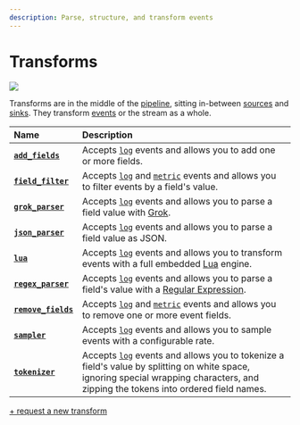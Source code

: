 ```yaml
---
description: Parse, structure, and transform events
---
```


<!--
     THIS FILE IS AUTOOGENERATED!

     To make changes please edit the template located at:

     scripts/generate/templates/docs/usage/configuration/transforms/README.md.erb
-->

# Transforms

![][images.transforms]

Transforms are in the middle of the [pipeline][docs.pipelines], sitting
in-between [sources][docs.sources] and [sinks][docs.sinks]. They transform
[events][docs.event] or the stream as a whole.

| Name  | Description |
|:------|:------------|
| [**`add_fields`**][docs.add_fields_transform] | Accepts [`log`][docs.log_event] events and allows you to add one or more fields. |
| [**`field_filter`**][docs.field_filter_transform] | Accepts [`log`][docs.log_event] and [`metric`][docs.metric_event] events and allows you to filter events by a field's value. |
| [**`grok_parser`**][docs.grok_parser_transform] | Accepts [`log`][docs.log_event] events and allows you to parse a field value with [Grok][url.grok]. |
| [**`json_parser`**][docs.json_parser_transform] | Accepts [`log`][docs.log_event] events and allows you to parse a field value as JSON. |
| [**`lua`**][docs.lua_transform] | Accepts [`log`][docs.log_event] events and allows you to transform events with a full embedded [Lua][url.lua] engine. |
| [**`regex_parser`**][docs.regex_parser_transform] | Accepts [`log`][docs.log_event] events and allows you to parse a field's value with a [Regular Expression][url.regex]. |
| [**`remove_fields`**][docs.remove_fields_transform] | Accepts [`log`][docs.log_event] and [`metric`][docs.metric_event] events and allows you to remove one or more event fields. |
| [**`sampler`**][docs.sampler_transform] | Accepts [`log`][docs.log_event] events and allows you to sample events with a configurable rate. |
| [**`tokenizer`**][docs.tokenizer_transform] | Accepts [`log`][docs.log_event] events and allows you to tokenize a field's value by splitting on white space, ignoring special wrapping characters, and zipping the tokens into ordered field names. |

[+ request a new transform][url.new_transform]


[docs.add_fields_transform]: ../../../usage/configuration/transforms/add_fields.md
[docs.event]: ../../../about/data-model.md#event
[docs.field_filter_transform]: ../../../usage/configuration/transforms/field_filter.md
[docs.grok_parser_transform]: ../../../usage/configuration/transforms/grok_parser.md
[docs.json_parser_transform]: ../../../usage/configuration/transforms/json_parser.md
[docs.log_event]: ../../../about/data-model.md#log
[docs.lua_transform]: ../../../usage/configuration/transforms/lua.md
[docs.metric_event]: ../../../about/data-model.md#metric
[docs.pipelines]: ../../../usage/configuration/README.md#composition
[docs.regex_parser_transform]: ../../../usage/configuration/transforms/regex_parser.md
[docs.remove_fields_transform]: ../../../usage/configuration/transforms/remove_fields.md
[docs.sampler_transform]: ../../../usage/configuration/transforms/sampler.md
[docs.sinks]: ../../../usage/configuration/sinks
[docs.sources]: ../../../usage/configuration/sources
[docs.tokenizer_transform]: ../../../usage/configuration/transforms/tokenizer.md
[images.transforms]: ../../../assets/transforms.svg
[url.grok]: http://grokdebug.herokuapp.com/
[url.lua]: https://www.lua.org/
[url.new_transform]: https://github.com/timberio/vector/issues/new?labels=Type%3A+New+Feature
[url.regex]: https://en.wikipedia.org/wiki/Regular_expression
